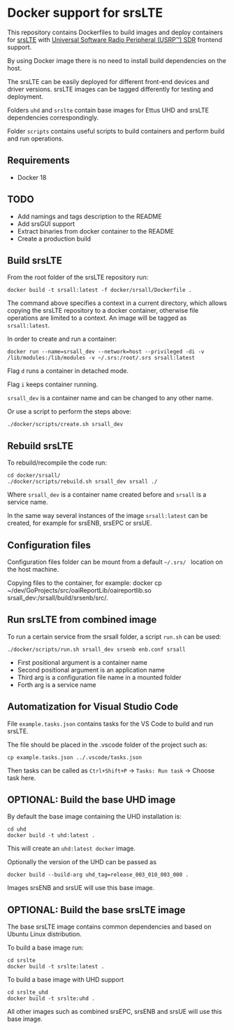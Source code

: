 # Docker support for srsLTE

This repository contains Dockerfiles to build images and deploy containers for [srsLTE](https://github.com/srsLTE/srsLTE) with [Universal Software Radio Peripheral (USRP™) SDR](https://github.com/EttusResearch/uhd) frontend support.

By using Docker image there is no need to install build dependencies on the host.

The srsLTE can be easily deployed for different front-end devices and driver versions. srsLTE images can be tagged differently for testing and deployment.

Folders `uhd` and `srslte` contain base images for Ettus UHD and srsLTE dependencies correspondingly.

Folder `scripts` contains useful scripts to build containers and perform build and run operations.

## Requirements
* Docker 18

## TODO
* Add namings and tags description to the README
* Add srsGUI support
* Extract binaries from docker container to the README
* Create a production build

## Build srsLTE
From the root folder of the srsLTE repository run:
```
docker build -t srsall:latest -f docker/srsall/Dockerfile .
```
The command above specifies a context in a current directory, which allows copying the srsLTE repository to a docker container, otherwise file operations are limited to a context. An image will be tagged as `srsall:latest`.

In order to create and run a container:
```
docker run --name=srsall_dev --network=host --privileged -di -v /lib/modules:/lib/modules -v ~/.srs:/root/.srs srsall:latest
```

Flag `d` runs a container in detached mode.

Flag `i` keeps container running.

`srsall_dev` is a container name and can be changed to any other name.

Or use a script to perform the steps above:
```
./docker/scripts/create.sh srsall_dev
```

## Rebuild srsLTE
To rebuild/recompile the code run:
```
cd docker/srsall/
./docker/scripts/rebuild.sh srsall_dev srsall ./
```

Where `srsall_dev` is a container name created before and `srsall` is a service name.

In the same way several instances of the image `srsall:latest` can be created, for example for srsENB, srsEPC or srsUE.

## Configuration files
Configuration files folder can be mount from a default `~/.srs/ ` location on the host machine.

Copying files to the container, for example:
docker cp ~/dev/GoProjects/src/oaiReportLib/oaireportlib.so srsall_dev:/srsall/build/srsenb/src/.

## Run srsLTE from combined image
To run a certain service from the srsall folder, a script `run.sh` can be used:
```
./docker/scripts/run.sh srsall_dev srsenb enb.conf srsall
```
* First positional argument is a container name
* Second positional argument is an application name
* Third arg is a configuration file name in a mounted folder
* Forth arg is a service name

## Automatization for Visual Studio Code
File `example.tasks.json` contains tasks for the VS Code to build and run srsLTE.

The file should be placed in the .vscode folder of the project such as:
```
cp example.tasks.json ../.vscode/tasks.json
```

Then tasks can be called as `Ctrl+Shift+P` -> `Tasks: Run task` -> Choose task here.

## OPTIONAL: Build the base UHD image
By default the base image containing the UHD installation is:
```
cd uhd
docker build -t uhd:latest .
```

This will create an `uhd:latest docker` image.

Optionally the version of the UHD can be passed as

```
docker build --build-arg uhd_tag=release_003_010_003_000 .
```

Images srsENB and srsUE will use this base image.

## OPTIONAL: Build the base srsLTE image
The base srsLTE image contains common dependencies and based on Ubuntu Linux distribution.

To build a base image run:
```
cd srslte
docker build -t srslte:latest .
```

To build a base image with UHD support
```
cd srslte_uhd
docker build -t srslte:uhd .
```

All other images such as combined srsEPC, srsENB and srsUE will use this base image.